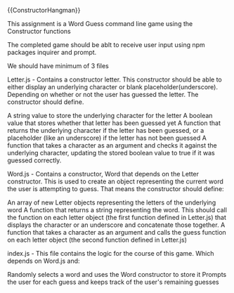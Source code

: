  {{ConstructorHangman}}

This assignment is a Word Guess command line game using the Constructor functions

The completed game should be ablt to receive user input using npm packages inquirer and prompt.

We should have minimum of 3 files

Letter.js - Contains a constructor letter.  This constructor should be able to either display an underlying character or blank placeholder(underscore).  Depending on whether or not the user has guessed the letter.  The constructor should define.

 A string value to store the underlying character for the letter
 A boolean value that stores whether that letter has been guessed yet
 A function that returns the underlying character if the letter has been guessed, or a placeholder (like an underscore) if the letter has not been guessed
 A function that takes a character as an argument and checks it against the underlying character, updating the stored boolean value to true if it was guessed
  correctly.

Word.js - Contains a constructor, Word that depends on the Letter constructor. This is used to create an object representing the current word the user is attempting to guess. That means the constructor should define:

 An array of new Letter objects representing the letters of the underlying word
 A function that returns a string representing the word. This should call the function on each letter object (the first function defined in Letter.js) that  displays the character or an underscore and concatenate those together.
 A function that takes a character as an argument and calls the guess function on each letter object (the second function defined in Letter.js)

index.js - This file contains the logic for the course of this game.  Which depends on Word.js and:

 Randomly selects a word and uses the Word constructor to store it
 Prompts the user for each guess and keeps track of the user's remaining guesses